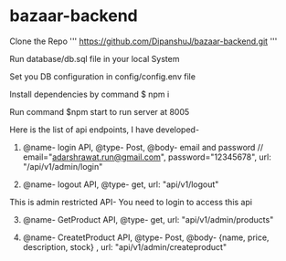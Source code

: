 # bazaar-backend
Clone the Repo 
''' https://github.com/DipanshuJ/bazaar-backend.git '''

Run database/db.sql file in your local System

Set you DB configuration in config/config.env file

Install dependencies by command $ npm i

Run command $npm start to run server at 8005


Here is the list of api endpoints, I have developed-

1) @name- login API, @type- Post, @body- email and password // email="adarshrawat.run@gmail.com", password="12345678", url: "/api/v1/admin/login" 

2) @name- logout API, @type- get, url: "api/v1/logout"


This is admin restricted API- You need to login to access this api

3) @name- GetProduct API, @type- get, url: "api/v1/admin/products"

4) @name- CreatetProduct API, @type- Post, @body- {name, price, description, stock} , url: "api/v1/admin/createproduct"

